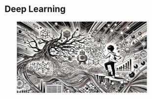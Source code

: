 # Deep Learning



<div align="left">

<figure><img src="../.gitbook/assets/image (1) (1) (1) (1) (1) (1) (1).png" alt="" width="563"><figcaption></figcaption></figure>

</div>

